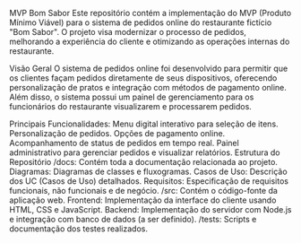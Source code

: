 MVP Bom Sabor
Este repositório contém a implementação do MVP (Produto Mínimo Viável) para o sistema de pedidos online do restaurante fictício "Bom Sabor". O projeto visa modernizar o processo de pedidos, melhorando a experiência do cliente e otimizando as operações internas do restaurante.

Visão Geral
O sistema de pedidos online foi desenvolvido para permitir que os clientes façam pedidos diretamente de seus dispositivos, oferecendo personalização de pratos e integração com métodos de pagamento online. Além disso, o sistema possui um painel de gerenciamento para os funcionários do restaurante visualizarem e processarem pedidos.

Principais Funcionalidades:
Menu digital interativo para seleção de itens.
Personalização de pedidos.
Opções de pagamento online.
Acompanhamento de status de pedidos em tempo real.
Painel administrativo para gerenciar pedidos e visualizar relatórios.
Estrutura do Repositório
/docs: Contém toda a documentação relacionada ao projeto.
Diagramas: Diagramas de classes e fluxogramas.
Casos de Uso: Descrição dos UC (Casos de Uso) detalhados.
Requisitos: Especificação de requisitos funcionais, não funcionais e de negócio.
/src: Contém o código-fonte da aplicação web.
Frontend: Implementação da interface do cliente usando HTML, CSS e JavaScript.
Backend: Implementação do servidor com Node.js e integração com banco de dados (a ser definido).
/tests: Scripts e documentação dos testes realizados.

